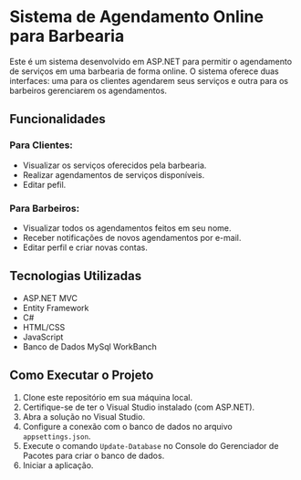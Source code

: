 # Sistema de Agendamento Online para Barbearia

Este é um sistema desenvolvido em ASP.NET para permitir o agendamento de serviços em uma barbearia de forma online. O sistema oferece duas interfaces: uma para os clientes agendarem seus serviços e outra para os barbeiros gerenciarem os agendamentos.

## Funcionalidades

### Para Clientes:
- Visualizar os serviços oferecidos pela barbearia.
- Realizar agendamentos de serviços disponíveis.
- Editar pefil.

### Para Barbeiros:
- Visualizar todos os agendamentos feitos em seu nome.
- Receber notificações de novos agendamentos por e-mail.
- Editar perfil e criar novas contas.

## Tecnologias Utilizadas
- ASP.NET MVC
- Entity Framework
- C#
- HTML/CSS
- JavaScript
- Banco de Dados MySql WorkBanch

## Como Executar o Projeto
1. Clone este repositório em sua máquina local.
2. Certifique-se de ter o Visual Studio instalado (com ASP.NET).
3. Abra a solução no Visual Studio.
4. Configure a conexão com o banco de dados no arquivo `appsettings.json`.
5. Execute o comando `Update-Database` no Console do Gerenciador de Pacotes para criar o banco de dados.
6. Iniciar a aplicação.
